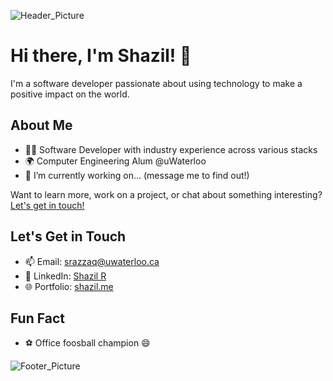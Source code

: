 ![Header_Picture](https://github.com/Shazil-R/Shazil-R/assets/42793026/e1745680-eb65-4144-a327-4f653d56caed)

# Hi there, I'm Shazil! 👋

I'm a software developer passionate about using technology to make a positive impact on the world.

## About Me
- 👩‍💻 Software Developer with industry experience across various stacks
- 🌍 Computer Engineering Alum @uWaterloo
- 🔭 I’m currently working on... (message me to find out!)

Want to learn more, work on a project, or chat about something interesting? [Let's get in touch!](#lets-get-in-touch)

## Let's Get in Touch
- 📫 Email: [srazzaq@uwaterloo.ca](mailto:shazilrazzaq01@gmail.com)
- 💬 LinkedIn: [Shazil R](https://www.linkedin.com/in/shazil-r/)
- 🌐 Portfolio: [shazil.me](https://shazil.me/)

## Fun Fact
- ⚽️ Office foosball champion 😄

![Footer_Picture](https://github.com/Shazil-R/Shazil-R/assets/42793026/d397b1bc-dc1b-499b-89ac-e8ff10ed9311)

